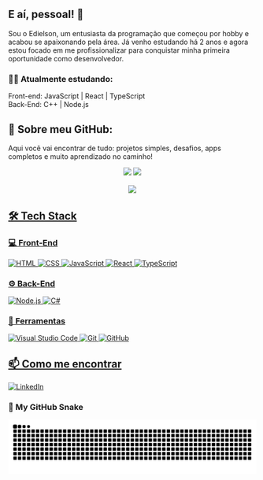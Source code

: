 ## E aí, pessoal! 👋

Sou o Edielson, um entusiasta da programação que começou por hobby e acabou se apaixonando pela área. Já venho estudando há 2 anos e agora estou focado em me profissionalizar para conquistar minha primeira oportunidade como desenvolvedor.

### 👨‍💻 Atualmente estudando:
Front-end: JavaScript | React | TypeScript <br>
Back-End: C++ | Node.js

## 🚀 Sobre meu GitHub:
Aqui você vai encontrar de tudo: projetos simples, desafios, apps completos e muito aprendizado no caminho!

<div align="center">
  <img src="https://github-readme-stats.vercel.app/api?username=EdielsonSolidade&show_icons=true&theme=midnight-purple" width="47%" />
  <img src="https://github-readme-stats.vercel.app/api/top-langs/?username=EdielsonSolidade&layout=compact&theme=midnight-purple" width="42%" />
  
</div>
<br>
<div align = "center">
 <a href="https://git.io/streak-stats">
   <img src="https://streak-stats.demolab.com/?user=EdielsonSolidade&theme=bear&background=000&border=30A3DC&dates=FFF" />
</div>


## 🛠️ Tech Stack

### 💻 Front-End
![HTML](https://img.shields.io/badge/-HTML5-orange?style=for-the-badge&logo=html5)
![CSS](https://img.shields.io/badge/-CSS3-blue?style=for-the-badge&logo=css3)
![JavaScript](https://img.shields.io/badge/-JavaScript-yellow?style=for-the-badge&logo=javascript)
![React](https://img.shields.io/badge/-React-61DAFB?style=for-the-badge&logo=react&logoColor=black)
![TypeScript](https://img.shields.io/badge/-TypeScript-3178C6?style=for-the-badge&logo=typescript&logoColor=white)

### ⚙️ Back-End
![Node.js](https://img.shields.io/badge/-Node.js-339933?style=for-the-badge&logo=node.js&logoColor=white)
![C#](https://img.shields.io/badge/C%23-239120?style=for-the-badge&logo=c-sharp&logoColor=white)

### 🧰 Ferramentas
![Visual Studio Code](https://img.shields.io/badge/-VSCode-007ACC?style=for-the-badge&logo=visual-studio-code&logoColor=white)
![Git](https://img.shields.io/badge/-Git-F05032?style=for-the-badge&logo=git&logoColor=white)
![GitHub](https://img.shields.io/badge/-GitHub-181717?style=for-the-badge&logo=github&logoColor=white)

## 📫 Como me encontrar

[![LinkedIn](https://img.shields.io/badge/-LinkedIn-0A66C2?style=for-the-badge&logo=linkedin&logoColor=white)](https://www.linkedin.com/in/edielsonsolidade/)



### 🐍 My GitHub Snake

![Snake animation](https://raw.githubusercontent.com/EdielsonSolidade/EdielsonSolidade/output/github-contribution-grid-snake-radical.svg)




